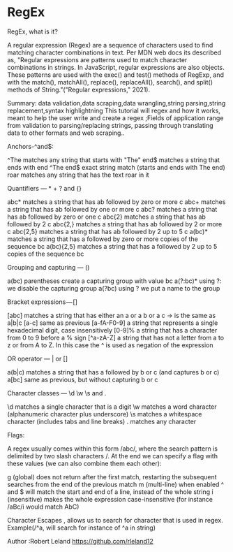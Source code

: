 # RegEx

RegEx, what is it?


A regular expression (Regex) are a sequence of characters used to find matching character combinations in text. Per MDN web docs its described as, "Regular expressions are patterns used to match character combinations in strings. In JavaScript, regular expressions are also objects. These patterns are used with the exec() and test() methods of RegExp, and with the match(), matchAll(), replace(), replaceAll(), search(), and split() methods of String."("Regular expressions," 2021).


Summary:
data validation,data scraping,data wrangling,string parsing,string replacement,syntax highlightning
This tutorial will regex and how it works, meant to help the user write and create a regex ;Fields of application range from validation to parsing/replacing strings, passing through translating data to other formats and web scraping..


Anchors-^and$:

^The        matches any string that starts with "The"
end$        matches a string that ends with end
^The end$   exact string match (starts and ends with The end)
roar        matches any string that has the text roar in it



Quantifiers — * + ? and {}

abc*        matches a string that has ab followed by zero or more c
abc+        matches a string that has ab followed by one or more c
abc?        matches a string that has ab followed by zero or one c
abc{2}      matches a string that has ab followed by 2 c
abc{2,}     matches a string that has ab followed by 2 or more c
abc{2,5}    matches a string that has ab followed by 2 up to 5 c
a(bc)*      matches a string that has a followed by zero or more copies of the sequence bc
a(bc){2,5}  matches a string that has a followed by 2 up to 5 copies of the sequence bc



Grouping and capturing — ()

a(bc)           parentheses create a capturing group with value bc
a(?:bc)*        using ?: we disable the capturing group
a(?<foo>bc)     using ?<foo> we put a name to the group




Bracket expressions — []


[abc]            matches a string that has either an a or a b or a c -> is the same as a|b|c
[a-c]            same as previous
[a-fA-F0-9]      a string that represents a single hexadecimal digit, case insensitively
[0-9]%           a string that has a character from 0 to 9 before a % sign
[^a-zA-Z]        a string that has not a letter from a to z or from A to Z. In this case the ^ is used as negation of the expression



OR operator — | or []

a(b|c)     matches a string that has a followed by b or c (and captures b or c)
a[bc]      same as previous, but without capturing b or c



Character classes — \d \w \s and .


\d         matches a single character that is a digit
\w         matches a word character (alphanumeric character plus underscore)
\s         matches a whitespace character (includes tabs and line breaks)
.          matches any character


Flags:


A regex usually comes within this form /abc/, where the search pattern is delimited by two slash characters /. At the end we can specify a flag with these values (we can also combine them each other):

g (global) does not return after the first match, restarting the subsequent searches from the end of the previous match
m (multi-line) when enabled ^ and $ will match the start and end of a line, instead of the whole string
i (insensitive) makes the whole expression case-insensitive (for instance /aBc/i would match AbC)


Character Escapes
, allows us to search for character that is used in regex. Example(/^a, will search for instance of ^a in string)

Author :Robert Leland https://github.com/rleland12
